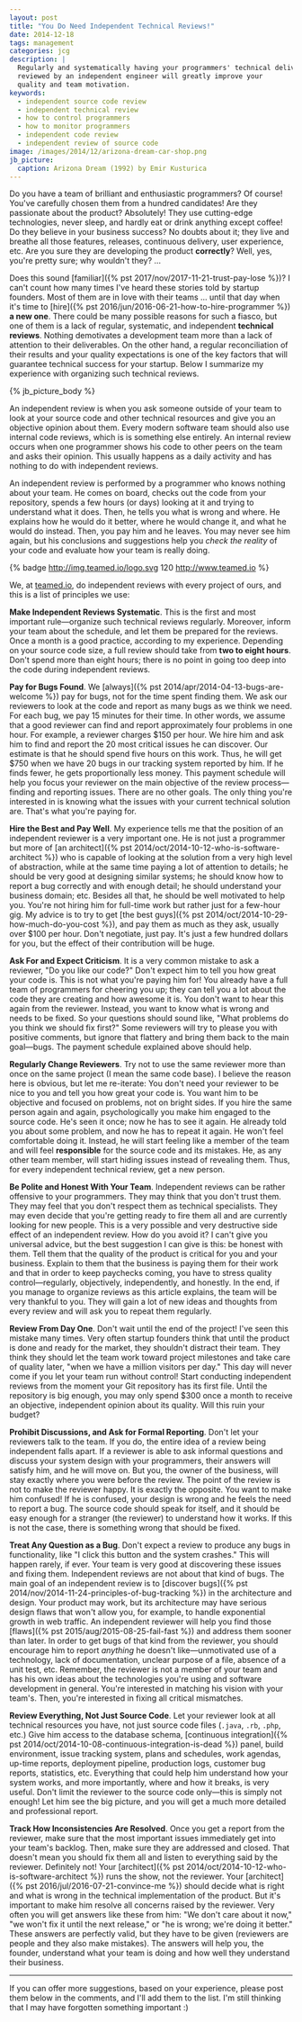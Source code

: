 ```yaml
---
layout: post
title: "You Do Need Independent Technical Reviews!"
date: 2014-12-18
tags: management
categories: jcg
description: |
  Regularly and systematically having your programmers' technical deliverables
  reviewed by an independent engineer will greatly improve your
  quality and team motivation.
keywords:
  - independent source code review
  - independent technical review
  - how to control programmers
  - how to monitor programmers
  - independent code review
  - independent review of source code
image: /images/2014/12/arizona-dream-car-shop.png
jb_picture:
  caption: Arizona Dream (1992) by Emir Kusturica
---
```


Do you have a team of brilliant and enthusiastic programmers? Of course! You've carefully
chosen them from a hundred candidates! Are they passionate about the product?
Absolutely! They use cutting-edge technologies, never sleep, and hardly eat or drink
anything except coffee! Do they believe in your business success? No doubts about it;
they live and breathe all those features, releases, continuous delivery, user
experience, etc. Are you sure they are developing the product **correctly**?
Well, yes, you're pretty sure; why wouldn't they? ...

Does this sound
[familiar]({% pst 2017/nov/2017-11-21-trust-pay-lose %})?
I can't count how many times I've heard
these stories told by startup founders. Most of them are in love with their teams ...
until that day when it's time to [hire]({% pst 2016/jun/2016-06-21-how-to-hire-programmer %})
**a new one**. There could be many
possible reasons for such a fiasco, but one of them is a lack of
regular, systematic, and independent **technical reviews**.
Nothing demotivates a development team more than a lack of attention
to their deliverables. On the other hand, a regular
reconciliation of their results and your quality expectations is one
of the key factors that will guarantee technical success for your
startup. Below I summarize my experience with organizing such technical reviews.

<!--more-->

{% jb_picture_body %}

An independent review is when you ask someone outside of your team
to look at your source code and other technical resources
and give you an objective opinion about them.
Every modern software team should also use internal code reviews, which is
is something else entirely. An internal review occurs when one programmer
shows his code to other peers on the team and asks their opinion. This usually
happens as a daily activity and has nothing to do with independent
reviews.

An independent review is performed by a programmer who knows nothing about your team.
He comes on board, checks out the code from your repository, spends a few hours
(or days) looking at it and trying to understand what it does. Then, he
tells you what is wrong and where. He explains how he would do it better,
where he would change it, and what he would do instead. Then, you pay him
and he leaves. You may never see him again, but his conclusions and suggestions
help you _check the reality_ of your code and evaluate how your team is really doing.

{% badge http://img.teamed.io/logo.svg 120 http://www.teamed.io %}

We, at [teamed.io](http://www.teamed.io), do independent reviews
with every project of ours, and this is a list of principles we use:

**Make Independent Reviews Systematic**.
This is the first and most important rule&mdash;organize
such technical reviews regularly. Moreover, inform your team about the schedule,
and let them be prepared for the reviews. Once a month is a good practice,
according to my experience. Depending on your source code size, a full
review should take from **two to eight hours**. Don't spend more than eight hours;
there is no point in going too deep into the code during independent reviews.

**Pay for Bugs Found**.
We [always]({% pst 2014/apr/2014-04-13-bugs-are-welcome %})
pay for bugs, not for the time spent finding them. We ask our reviewers
to look at the code and report as many bugs as we think we need. For each
bug, we pay 15 minutes for their time. In other words, we assume that
a good reviewer can find and report approximately four problems in one hour. For example,
a reviewer charges $150 per hour. We hire him and ask him to find and report the 20 most
critical issues he can discover. Our estimate is that he should spend five hours on this
work. Thus, he will get $750 when we have 20 bugs in our tracking system
reported by him. If he finds fewer, he gets proportionally less money.
This payment schedule will help you focus your reviewer on the main
objective of the review process&mdash;finding and reporting issues. There
are no other goals. The only thing you're interested in is knowing what
the issues with your current technical solution are. That's what you're paying for.

**Hire the Best and Pay Well**.
My experience tells me that the position of an independent reviewer is a very
important one. He is not just a programmer but more of
[an architect]({% pst 2014/oct/2014-10-12-who-is-software-architect %})
who is capable of looking at the solution from a very high level of abstraction,
while at the same time paying a lot of attention to details; he should be very
good at designing similar systems; he should know how to report a bug
correctly and with enough detail; he should understand your business domain; etc.
Besides all that, he should be
well motivated to help you. You're not hiring him for full-time work but
rather just for a few-hour gig. My advice is to try to get
[the best guys]({% pst 2014/oct/2014-10-29-how-much-do-you-cost %}),
and pay them as much as they ask, usually over $100 per hour. Don't negotiate,
just pay. It's just a few hundred dollars for you, but the effect of their
contribution will be huge.

**Ask For and Expect Criticism**.
It is a very common mistake to ask a reviewer, "Do you like our code?"
Don't expect him to tell you how great your code is. This is not what you're
paying him for! You already have a full team of programmers for cheering you up; they can tell
you a lot about the code they are creating and how awesome it is. You don't want
to hear this again from the reviewer. Instead, you want to know what
is wrong and needs to be fixed. So your questions should sound like,
"What problems do you think we should fix first?" Some reviewers will try
to please you with positive comments, but ignore that flattery and bring them back
to the main goal&mdash;bugs. The payment schedule explained above should help.

**Regularly Change Reviewers**.
Try not to use the same reviewer more than once on the same project (I mean the
same code base). I believe the reason here is obvious, but let me re-iterate:
You don't need your reviewer to be nice to you and tell you how
great your code is. You want him to be objective and focused on problems,
not on bright sides. If you hire the same person again and again,
psychologically you make him engaged to the source code. He's seen it once;
now he has to see it again. He already told you about some problem, and
now he has to repeat it again. He won't feel comfortable doing it. Instead,
he will start feeling like a member of the team and will feel
**responsible** for the source code and its mistakes. He, as any other
team member, will start hiding issues instead of revealing them. Thus,
for every independent technical review, get a new person.

**Be Polite and Honest With Your Team**.
Independent reviews can be rather offensive to your programmers. They may
think that you don't trust them. They may feel that you don't respect them
as technical specialists. They may even decide that you're getting ready
to fire them all and are currently looking for new people. This is a very
possible and very destructive side effect of an independent review. How do you avoid it?
I can't give you universal advice, but the best suggestion I can give is this:
be honest with them. Tell them that the quality of the product is critical for you
and your business. Explain to them that the business is paying them for their
work and that in order to keep paychecks coming, you have to stress quality
control&mdash;regularly, objectively, independently, and honestly. In the end,
if you manage to organize reviews as this article explains, the team will
be very thankful to you. They will gain a lot of new ideas and thoughts from every
review and will ask you to repeat them regularly.

**Review From Day One**.
Don't wait until the end of the project! I've seen this mistake many times.
Very often startup founders think that until the product is done and ready
for the market, they shouldn't distract their team. They think they should
let the team work toward project milestones and take care of quality
later, "when we have a million visitors per day." This day will never come
if you let your team run without control! Start conducting independent reviews
from the moment your Git repository has its first file. Until the repository
is big enough, you may only spend $300 once a month to receive an objective,
independent opinion about its quality. Will this ruin your budget?

**Prohibit Discussions, and Ask for Formal Reporting**.
Don't let your reviewers talk to the team. If you do, the entire
idea of a review being independent falls apart. If a reviewer is able
to ask informal questions and discuss your system design with your programmers,
their answers will satisfy him, and he will move on. But you,
the owner of the business, will stay exactly where you were before the review.
The point of the review is not to make the reviewer happy. It is exactly the
opposite. You want to make him confused! If he is confused, your
design is wrong and he feels the need to report a bug. The source code
should speak for itself, and it should be easy enough for a stranger (the
reviewer) to understand how it works. If this is not the case, there is
something wrong that should be fixed.

**Treat Any Question as a Bug**.
Don't expect a review to produce any bugs in functionality, like
"I click this button and the system crashes." This will happen rarely, if ever.
Your team is very good at discovering these issues and fixing them. Independent
reviews are not about that kind of bugs. The main goal of an independent review is to
[discover bugs]({% pst 2014/nov/2014-11-24-principles-of-bug-tracking %})
in the architecture and design. Your product may work, but its
architecture may have serious design flaws that won't allow you, for example,
to handle exponential growth in web traffic. An independent reviewer will help you find those
[flaws]({% pst 2015/aug/2015-08-25-fail-fast %})
and address them sooner than later. In order to get bugs
of that kind from the reviewer, you should encourage him to report
_anything_ he doesn't like&mdash;unmotivated use of a technology,
lack of documentation, unclear purpose of a file, absence of
a unit test, etc. Remember, the reviewer is not a member of your team and has his
own ideas about the technologies you're using and software development in general.
You're interested in matching his vision with your team's. Then, you're
interested in fixing all critical mismatches.

**Review Everything, Not Just Source Code**.
Let your reviewer look at all technical resources you have, not just
source code files (`.java`, `.rb`, `.php`, etc.) Give him access to the
database schema,
[continuous integration]({% pst 2014/oct/2014-10-08-continuous-integration-is-dead %})
panel, build environment,
issue tracking system, plans and schedules, work agendas, up-time reports,
deployment pipeline, production logs,
customer bug reports, statistics, etc. Everything that
could help him understand how your system works, and more importantly,
where and how it breaks, is very useful. Don't limit the reviewer to the
source code only&mdash;this is simply not enough! Let him see the big
picture, and you will get a much more detailed and professional report.

**Track How Inconsistencies Are Resolved**.
Once you get a report from the reviewer, make sure that the most important
issues immediately get into your team's backlog. Then, make sure they are
addressed and closed. That doesn't mean you should fix them all and listen
to everything said by the reviewer. Definitely not! Your
[architect]({% pst 2014/oct/2014-10-12-who-is-software-architect %})
runs the show, not the reviewer. Your
[architect]({% pst 2016/jul/2016-07-21-convince-me %}) should decide what is right
and what is wrong in the technical implementation of the product. But it's
important to make him resolve all concerns raised by the reviewer. Very often
you will get answers like these from him: "We don't care about it now," "we won't
fix it until the next release," or "he is wrong; we're doing it better." These
answers are perfectly valid, but they have to be given
(reviewers are people and they also make mistakes). The answers will help
you, the founder, understand what your team is doing and how well they
understand their business.

<hr/>

If you can offer more suggestions, based on your experience, please post
them below in the comments, and I'll add them to the list. I'm still
thinking that I may have forgotten something important :)
